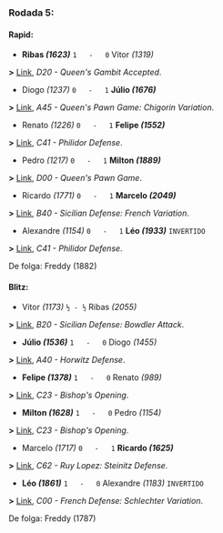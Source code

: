 ### Rodada 5:

#### Rapid:

* **Ribas *(1623)*** `1   -   0`  Vitor *(1319)*

**>** [Link](https://www.lichess.org/uUGYj33X), *D20 - Queen's Gambit Accepted*.
* Diogo *(1237)* `0   -   1` **Júlio *(1676)***

**>** [Link](https://www.lichess.org/tacQGS40), *A45 - Queen's Pawn Game: Chigorin Variation*.
* Renato *(1226)* `0   -   1` **Felipe *(1552)***

**>** [Link](https://www.lichess.org/rxcxV1No), *C41 - Philidor Defense*.
* Pedro *(1217)* `0   -   1` **Milton *(1889)***

**>** [Link](https://www.lichess.org/H4MP7ROS), *D00 - Queen's Pawn Game*.
* Ricardo *(1771)* `0   -   1` **Marcelo *(2049)***

**>** [Link](https://www.lichess.org/T4cMwFqJ), *B40 - Sicilian Defense: French Variation*.
* Alexandre *(1154)* `0   -   1` **Léo *(1933)*** `INVERTIDO`

**>** [Link](https://www.lichess.org/VxQwOEXu), *C41 - Philidor Defense*.

De folga: Freddy (1882)

#### Blitz:

* Vitor *(1173)* `½ - ½` Ribas *(2055)*

**>** [Link](https://www.lichess.org/jCwtl7kN), *B20 - Sicilian Defense: Bowdler Attack*.
* **Júlio *(1536)*** `1   -   0`  Diogo *(1455)*

**>** [Link](https://www.lichess.org/USQgItX9), *A40 - Horwitz Defense*.
* **Felipe *(1378)*** `1   -   0`  Renato *(989)*

**>** [Link](https://www.lichess.org/XIfFoMyW), *C23 - Bishop's Opening*.
* **Milton *(1628)*** `1   -   0`  Pedro *(1154)*

**>** [Link](https://www.lichess.org/Piatvx1D), *C23 - Bishop's Opening*.
* Marcelo *(1717)* `0   -   1` **Ricardo *(1625)***

**>** [Link](https://www.lichess.org/U1pZa3C0), *C62 - Ruy Lopez: Steinitz Defense*.
* **Léo *(1861)*** `1   -   0`  Alexandre *(1183)* `INVERTIDO`

**>** [Link](https://www.lichess.org/Pb9aW9HI), *C00 - French Defense: Schlechter Variation*.

De folga: Freddy (1787)

